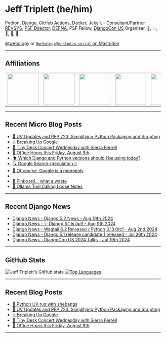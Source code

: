 # Jeff Triplett (he/him)

Python, Django, GitHub Actions, Docker, Jekyll,  - Consultant/Partner [REVSYS][], [PSF Director][], [DEFNA][], PSF Fellow, [DjangoCon US][] Organizer, 🏀, ✨, 💪, 🏃, 🤖.

<a href="https://twitter.com/webology">@webology</a> or <a href="https://mastodon.social/@webology" rel="me">`@webology@mastodon.social` on Mastodon</a>

<hr>

## Affiliations

<table border="0">
<tr>
<td><a href="https://github.com/revsys/"><img src="https://avatars.githubusercontent.com/u/308096?s=200&v=4" width="100px"></a></td>
<td><a href="https://github.com/psf/"><img src="https://avatars.githubusercontent.com/u/50630501?s=200&v=4" width="100px"></a></td>
<td><a href="https://github.com/djangocon/"><img src="https://avatars.githubusercontent.com/u/2891658?s=400&&v=4" width="100px"></a></td>
<td><a href="https://github.com/defna/"><img src="https://avatars.githubusercontent.com/u/13454395?s=200&v=4" width="100px"></a></td>
<td><a href="https://github.com/djangopackages/"><img src="https://avatars.githubusercontent.com/u/27385825?s=200&v=4" width="100px"></a></td>
</tr>
</table>

<hr>

## Recent Micro Blog Posts

<!--START_SECTION:micro-posts-->
* [🐍 UV Updates and PEP 723: Simplifying Python Packaging and Scripting](https:&#x2F;&#x2F;micro.webology.dev&#x2F;2024&#x2F;08&#x2F;21&#x2F;uv-updates-and.html)
* [🔥 Breaking Up Google](https:&#x2F;&#x2F;micro.webology.dev&#x2F;2024&#x2F;08&#x2F;14&#x2F;breaking-up-google.html)
* [🎻 Tiny Desk Concert Wednesday with Sierra Ferrell](https:&#x2F;&#x2F;micro.webology.dev&#x2F;2024&#x2F;08&#x2F;14&#x2F;tiny-desk-concert.html)
* [💼 Office Hours this Friday, August 9th](https:&#x2F;&#x2F;micro.webology.dev&#x2F;2024&#x2F;08&#x2F;08&#x2F;office-hours-this.html)
* [⬆️ Which Django and Python versions should I be using today? ](https:&#x2F;&#x2F;micro.webology.dev&#x2F;2024&#x2F;08&#x2F;07&#x2F;which-django-and.html)
* [🔍 Google Search speculation 🔥](https:&#x2F;&#x2F;micro.webology.dev&#x2F;2024&#x2F;08&#x2F;06&#x2F;google-search-speculation.html)
* [🧐 Of course, Google is a monopoly](https:&#x2F;&#x2F;micro.webology.dev&#x2F;2024&#x2F;08&#x2F;05&#x2F;of-course-google.html)
* [](https:&#x2F;&#x2F;micro.webology.dev&#x2F;2024&#x2F;08&#x2F;03&#x2F;kingdom-of-the.html)
* [📌 Pinboard... what a waste](https:&#x2F;&#x2F;micro.webology.dev&#x2F;2024&#x2F;08&#x2F;02&#x2F;pinboard-what-a.html)
* [🦙 Ollama Tool Calling Loose Notes](https:&#x2F;&#x2F;micro.webology.dev&#x2F;2024&#x2F;07&#x2F;26&#x2F;ollama-tool-calling.html)
<!--END_SECTION:micro-posts-->

<hr>

## Recent Django News

<!--START_SECTION:news-->
* [Django News - Django 5.2 News - Aug 16th 2024](https:&#x2F;&#x2F;django-news.com&#x2F;issues&#x2F;246)
* [Django News - ✨ Django 5.1 is out! - Aug 9th 2024](https:&#x2F;&#x2F;django-news.com&#x2F;issues&#x2F;245)
* [Django News - Wagtail 6.2 Released &#x2F; Python 3.13.0rc1 - Aug 2nd 2024](https:&#x2F;&#x2F;django-news.com&#x2F;issues&#x2F;244)
* [Django News - Django 5.1 release candidate 1 released - Jul 26th 2024](https:&#x2F;&#x2F;django-news.com&#x2F;issues&#x2F;243)
* [Django News - DjangoCon US 2024 Talks - Jul 19th 2024](https:&#x2F;&#x2F;django-news.com&#x2F;issues&#x2F;242)
<!--END_SECTION:news-->

<hr>

## GitHub Stats

![Jeff Triplett's GitHub stats](https://github-readme-stats.vercel.app/api?username=jefftriplett&show_icons=&private_count=true&theme=dracula)  [![Top Languages](https://github-readme-stats.vercel.app/api/top-langs/?username=jefftriplett&layout=compact&theme=dracula)]()

<hr>

## Recent Blog Posts

<!--START_SECTION:posts-->
* [🐍 Python UV run with shebangs](https:&#x2F;&#x2F;jefftriplett.com&#x2F;2024&#x2F;python-uv-run-with-shebangs&#x2F;)
* [🐍 UV Updates and PEP 723: Simplifying Python Packaging and Scripting](https:&#x2F;&#x2F;jefftriplett.com&#x2F;2024&#x2F;uv-updates-and-pep-723-simplifying-python-packaging-and-scripting&#x2F;)
* [🔥 Breaking Up Google](https:&#x2F;&#x2F;jefftriplett.com&#x2F;2024&#x2F;breaking-up-google&#x2F;)
* [🎻 Tiny Desk Concert Wednesday with Sierra Ferrell](https:&#x2F;&#x2F;jefftriplett.com&#x2F;2024&#x2F;tiny-desk-concert-wednesday-with-sierra-ferrell&#x2F;)
* [💼 Office Hours this Friday, August 9th](https:&#x2F;&#x2F;jefftriplett.com&#x2F;2024&#x2F;office-hours-this-friday-august-9th&#x2F;)
<!--END_SECTION:posts-->

<hr>

[DEFNA]: https://www.defna.org/
[DjangoCon US]: http://djangocon.us/
[PSF Director]: https://www.python.org/psf/members/#board-of-directors
[REVSYS]: https://www.revsys.com/
